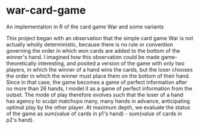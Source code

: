 # war-card-game
An implementation in R of the card game War and some variants

This project began with an observation that the simple card game War is not actually wholly deterministic, because there is no rule or convention governing the order in which won cards are added to the bottom of the winner's hand. I imagined how this observation could be made game-theoretically interesting, and posited a version of the game with only two players, in which the winner of a hand wins the cards, but the loser chooses the order in which the winner must place them on the bottom of their hand. Since in that case, the game becomes a game of perfect information after no more than 26 hands, I model it as a game of perfect information from the outset. The mode of play therefore evolves such that the loser of a hand has agency to sculpt matchups many, many hands in advance, anticipating optimal play by the other player. At maximum depth, we evaluate the status of the game as sum(value of cards in p1's hand) - sum(value of cards in p2's hand).
